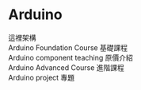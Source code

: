 # Arduino  
這裡架構  
  Arduino Foundation Course  基礎課程  
  Arduino component teaching 原價介紹  
  Arduino Advanced Course    進階課程  
  Arduino project            專題  
